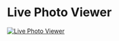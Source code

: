 # Live Photo Viewer
[![Live Photo Viewer](http://img.youtube.com/vi/aRmWDd_F7EI/0.jpg)](http://www.youtube.com/watch?v=aRmWDd_F7EI)
